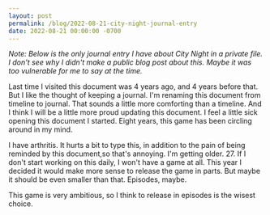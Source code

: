 ```yaml
---
layout: post
permalink: /blog/2022-08-21-city-night-journal-entry
date: 2022-08-21 00:00:00 -0700
---
```


*Note: Below is the only journal entry I have about City Night in a private file. I don't see why I didn't make a public blog post about this. Maybe it was too vulnerable for me to say at the time.*

Last time I visited this document was 4 years ago, and 4 years before that.
But I like the thought of keeping a journal. I'm renaming this document
from timeline to journal. That sounds a little more comforting than a
timeline. And I think I will be a little more proud updating this document.
I feel a little sick opening this document I started. Eight years, this
game has been circling around in my mind.

I have arthritis. It hurts a bit to type this, in addition to the pain of
being reminded by this document,so that's annoying. I'm getting older. 27.
If I don't start working on this daily, I won't have a game at all. This
year I decided it would make more sense to release the game in parts.
But maybe it should be even smaller than that. Episodes, maybe.

This game is very ambitious, so I think to release in episodes is the
wisest choice.
